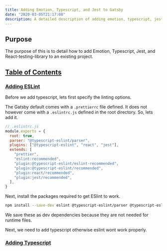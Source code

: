 ```yaml
---
title: Adding Emotion, Typescript, and Jest to Gatsby
date: "2020-03-05T21:17:08"
description: A detailed description of adding emotion, typescript, jest, and react-testing-library.
---
```


## Purpose

The purpose of this is to detail how to add Emotion, Typescript, Jest,
and React-testing-library to an existing project.

<a href="#table-of-contents">
  <h2 id="table-of-contents">
    Table of Contents
  </h2>
</a>

<a href="#adding-eslint">
  <h3 id="adding-eslint">
    Adding ESLint
  </h3>
</a>

Before we add typescript, lets first specify the linting options.

The Gatsby default comes with a `.prettierrc` file defined.
It does not however come with a `.eslintrc.js` defined in the root directory.
So, lets add it.

```javascript
// .eslintrc.js
module.exports = {
  root: true,
  parser: "@typescript-eslint/parser",
  plugins: ["@typescript-eslint", "react", "jest"],
  extends: [
    "prettier",
    "eslint:recommended",
    "plugin:@typescript-eslint/eslint-recommended",
    "plugin:@typescript-eslint/recommended",
    "plugin:react/recommended",
    "plugin:jest/recommended",
  ],
}
```

Next, install the packages required to get ESlint to work.

```bash
npm install --save-dev eslint @typescript-eslint/parser @typescript-eslint/eslint-plugin eslint-plugin-jest eslint-plugin-react eslint-plugin-prettier
```

We save these as dev dependencies because they are not needed for runtime files.

Next, we need to add typescript otherwise eslint wont work properly.

<a href="#adding-typescript">
  <h3 id="adding-typescript">Adding Typescript</h3>
</a>
